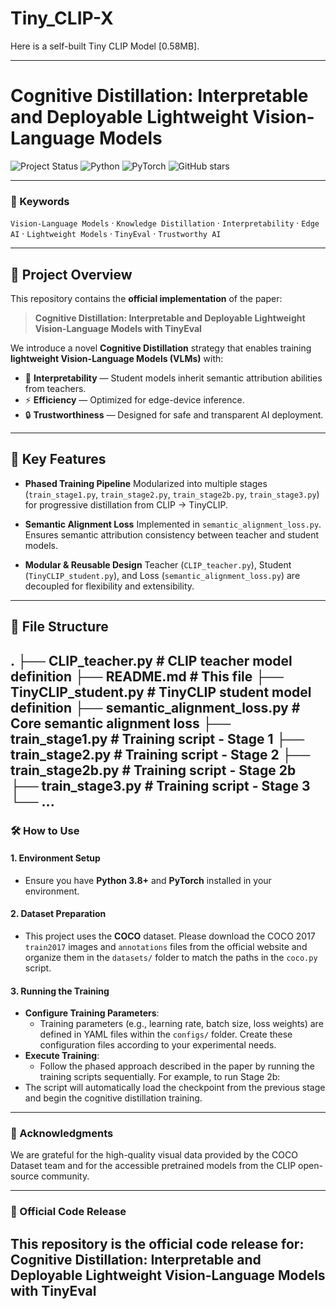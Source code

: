 # Tiny_CLIP-X

Here is a self-built Tiny CLIP Model [0.58MB].

---

# Cognitive Distillation: Interpretable and Deployable Lightweight Vision-Language Models

![Project Status](https://img.shields.io/badge/Status-In%20Progress-orange?style=for-the-badge) ![Python](https://img.shields.io/badge/Python-3.8%2B-blue?style=for-the-badge&logo=python) ![PyTorch](https://img.shields.io/badge/PyTorch-1.10%2B-red?style=for-the-badge&logo=pytorch) ![GitHub stars](https://img.shields.io/github/stars/your-github-username/your-repository-name?style=for-the-badge&color=yellow)

---

### 🔑 Keywords
`Vision-Language Models` · `Knowledge Distillation` · `Interpretability` · `Edge AI` · `Lightweight Models` · `TinyEval` · `Trustworthy AI`

---

## 📖 Project Overview

This repository contains the **official implementation** of the paper:

> **Cognitive Distillation: Interpretable and Deployable Lightweight Vision-Language Models with TinyEval**

We introduce a novel **Cognitive Distillation** strategy that enables training **lightweight Vision-Language Models (VLMs)** with:
- 🧩 **Interpretability** — Student models inherit semantic attribution abilities from teachers.
- ⚡ **Efficiency** — Optimized for edge-device inference.
- 🔒 **Trustworthiness** — Designed for safe and transparent AI deployment.

---

## 🚀 Key Features

- **Phased Training Pipeline**
  Modularized into multiple stages (`train_stage1.py`, `train_stage2.py`, `train_stage2b.py`, `train_stage3.py`) for progressive distillation from CLIP → TinyCLIP.

- **Semantic Alignment Loss**
  Implemented in `semantic_alignment_loss.py`. Ensures semantic attribution consistency between teacher and student models.

- **Modular & Reusable Design**
  Teacher (`CLIP_teacher.py`), Student (`TinyCLIP_student.py`), and Loss (`semantic_alignment_loss.py`) are decoupled for flexibility and extensibility.

---

## 📂 File Structure
.
├── CLIP_teacher.py              # CLIP teacher model definition
├── README.md                    # This file
├── TinyCLIP_student.py          # TinyCLIP student model definition
├── semantic_alignment_loss.py   # Core semantic alignment loss
├── train_stage1.py              # Training script - Stage 1
├── train_stage2.py              # Training script - Stage 2
├── train_stage2b.py             # Training script - Stage 2b
├── train_stage3.py              # Training script - Stage 3
└── ...
---

### 🛠️ How to Use

#### 1. Environment Setup

- Ensure you have **Python 3.8+** and **PyTorch** installed in your environment.

#### 2. Dataset Preparation

- This project uses the **COCO** dataset. Please download the COCO 2017 `train2017` images and `annotations` files from the official website and organize them in the `datasets/` folder to match the paths in the `coco.py` script.

#### 3. Running the Training

- **Configure Training Parameters**:
  - Training parameters (e.g., learning rate, batch size, loss weights) are defined in YAML files within the `configs/` folder. Create these configuration files according to your experimental needs.
- **Execute Training**:
  - Follow the phased approach described in the paper by running the training scripts sequentially. For example, to run Stage 2b:
- The script will automatically load the checkpoint from the previous stage and begin the cognitive distillation training.

---

### 🙏 Acknowledgments

We are grateful for the high-quality visual data provided by the COCO Dataset team and for the accessible pretrained models from the CLIP open-source community.

---

### 📌 Official Code Release

This repository is the official code release for:
**Cognitive Distillation: Interpretable and Deployable Lightweight Vision-Language Models with TinyEval**
---
